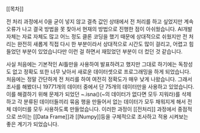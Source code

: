 [[목차]]

전 처리 과정에서 0을 굳이 넣지 않고 결측 값인 상태에서 전 처리를 하고 싶었지만 계속 오류가 나고 결국 방법을 못 찾아서 현재의 방법으로 진행한 점이 아쉬웠습니다.
AI개발 자체는 자료 자체도 많고 어느 정도 클론 코딩을 했기 때문에 상대적으로 쉬웠지만 전 처리는 완전히 새롭게 직접 다시 한 부분이라서 상대적으로 시간도 많이 걸리고, 어렵고 힘들었던 부분이 있었습니다만 이런 걸 하면서 재밌었던 부분이 더 컸던 것 같습니다.

사실 처음에는 기본적인 AI틀만을 사용하여 발표하려고 했지만 그대로 하기에는 독창성도 없고 정확도 또한 너무 낮아서 새로운 데이터셋으로 프로그래밍을 하게 되었습니다. 처음에는 정말 간단하게 전 처리를 하여 여전히 정확도가 매우 낮게 나왔습니다. 
그래서 조사를 해봤더니 19771개의 데이터 중에서 단 75개의 데이터만을 사용하고 있었습니다. 
이를 해결하기 위해 문제가 되었던 ~.isna()(~의 데이터가 없다면 모두 지워라)를 삭제하고 각 분류된 데이터들끼리 묶음 행을 만들어서 없는 데이터가 모두 채워지게 해서 전체 데이터를 모두 사용하도록 만들었습니다. 
이러한 과정이 [[전처리]] 과정에서 중점적으로 쓰이는 [[Data Frame]]과 [[Numpy]]등을 구체적으로 조사하고 적용 시켜보는 좋은 계기가 되었습니다.
